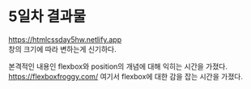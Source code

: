 # 5일차 결과물

https://htmlcssday5hw.netlify.app  
창의 크기에 따라 변하는게 신기하다.


본격적인 내용인 flexbox와 position의 개념에 대해 익히는 시간을 가졌다.  
https://flexboxfroggy.com/ 여기서 flexbox에 대한 감을 잡는 시간을 가졌다.

